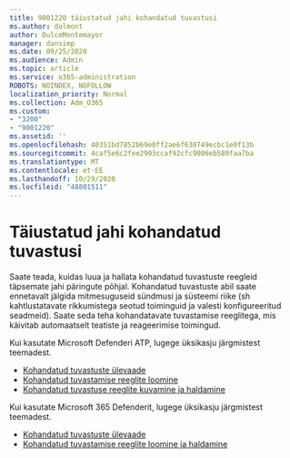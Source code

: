 ```yaml
---
title: 9001220 täiustatud jahi kohandatud tuvastusi
ms.author: dolmont
author: DulceMontemayor
manager: dansimp
ms.date: 09/25/2020
ms.audience: Admin
ms.topic: article
ms.service: o365-administration
ROBOTS: NOINDEX, NOFOLLOW
localization_priority: Normal
ms.collection: Adm_O365
ms.custom:
- "3200"
- "9001220"
ms.assetid: ''
ms.openlocfilehash: 40351bd7852b69e0ff2ae6f630749ecbc1e0f13b
ms.sourcegitcommit: 4caf5e6c2fee2903ccaf92cfc9006eb580faa7ba
ms.translationtype: MT
ms.contentlocale: et-EE
ms.lasthandoff: 10/29/2020
ms.locfileid: "48801511"
---
```

# <a name="advanced-hunting-custom-detections"></a>Täiustatud jahi kohandatud tuvastusi

Saate teada, kuidas luua ja hallata kohandatud tuvastuste reegleid täpsemate jahi päringute põhjal. Kohandatud tuvastuste abil saate ennetavalt jälgida mitmesuguseid sündmusi ja süsteemi riike (sh kahtlustatavate rikkumistega seotud toiminguid ja valesti konfigureeritud seadmeid). Saate seda teha kohandatavate tuvastamise reeglitega, mis käivitab automaatselt teatiste ja reageerimise toimingud.
  
Kui kasutate Microsoft Defenderi ATP, lugege üksikasju järgmistest teemadest. 
- [Kohandatud tuvastuste ülevaade](https://docs.microsoft.com/windows/security/threat-protection/microsoft-defender-atp/overview-custom-detections)
- [Kohandatud tuvastamise reeglite loomine](https://docs.microsoft.com/windows/security/threat-protection/microsoft-defender-atp/custom-detection-rules)
- [Kohandatud tuvastuse reeglite kuvamine ja haldamine](https://docs.microsoft.com/windows/security/threat-protection/microsoft-defender-atp/custom-detections-manage)

Kui kasutate Microsoft 365 Defenderit, lugege üksikasju järgmistest teemadest. 
- [Kohandatud tuvastuste ülevaade](https://docs.microsoft.com/microsoft-365/security/mtp/custom-detections-overview)
- [Kohandatud tuvastamise reeglite loomine ja haldamine](https://docs.microsoft.com/microsoft-365/security/mtp/custom-detection-rules)
